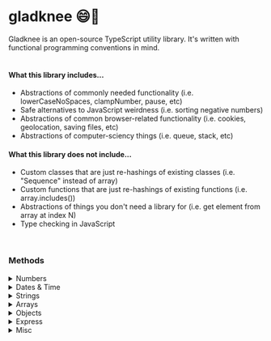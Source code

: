 # gladknee 😄🦵

Gladknee is an open-source TypeScript utility library. It's written with functional programming conventions in mind.<br><br>

#### What this library includes...

<ul>
<li>Abstractions of commonly needed functionality (i.e. lowerCaseNoSpaces, clampNumber, pause, etc)</li>
<li>Safe alternatives to JavaScript weirdness (i.e. sorting negative numbers)</li>
<li>Abstractions of common browser-related functionality (i.e. cookies, geolocation, saving files, etc)</li>
<li>Abstractions of computer-sciency things (i.e. queue, stack, etc)</li>
</ul>

#### What this library does not include...

<ul>
<li>Custom classes that are just re-hashings of existing classes (i.e. "Sequence" instead of array)</li>
<li>Custom functions that are just re-hashings of existing functions (i.e. array.includes())</li>
<li>Abstractions of things you don't need a library for (i.e. get element from array at index N)</li>
<li>Type checking in JavaScript</li>
</ul>
<br>

### Methods

<details>
<summary>Numbers</summary><br>
<details>
<summary>&nbsp;&nbsp;float</summary>
<br>
Returns a number limited to a specific number of decimal places. This is different from the native `toFixed()` method because it returns a number not a string.
<br><br>

```typescript
float(n: number, decimalPlaces?: number): number
```

Example:

```typescript
float(4.24398, 3)
// 4.244
```

</details>
<details>
<summary>&nbsp;&nbsp;clampNumber</summary>
<br>
Enforces a minimum and/or maximum limit on a number and returns the number or the enforced limit. You can pass `false` or 0 for a limit parameter to bypass that limit.
<br><br>

```typescript
clampNumber(n: number, min: number | false: max: number | false): number
```

Example:

```typescript
clamp(15, 3, 12) // 12

clamp(15, 16, 20) // 16
```

</details>
<details>
<summary>&nbsp;&nbsp;doubleDigit</summary>
<br>
Returns a provided single digit number with a leading zero as a string
<br><br>

```typescript
doubleDigit(n: number): string
```

Example:

```typescript
doubleDigit(9) // "09"
```

</details>
<details>
<summary>&nbsp;&nbsp;ordinal</summary>
<br>
Returns a string of the provided number with the ordinal suffix added
<br><br>

```typescript
ordinal(n: number): string
```

Example:

```typescript
ordinal(4)
// "4th"
```

</details>
<details>
<summary>&nbsp;&nbsp;getRange</summary>
<br>
Returns an array of numbers, starting from the provided start number and ending with provided end number. You can optionally pass in a step number to increment by a number other than 1. You can also increment negatively.
<br><br>

```typescript
getRange(start: number, end: number, step?: number) : number[]
```

Example:

```typescript
getRange(5, 10)
// [5, 6, 7, 8, 9, 10]

getRange(0, 10, 2)
// [0, 2, 4, 6, 8, 10]

getRange(10, 0, -2)
// [10, 8, 6, 4, 2, 0]
```

</details>
<br>
</details>
<details>
<summary>Dates & Time</summary><br>
<details>
<summary>&nbsp;&nbsp;getAmountOfTimeFromSeconds</summary>
<br>
Returns an object with calculated years, months, weeks, days, hours, minutes and seconds from seconds provided
<br><br>

```typescript
getAmountOfTimeFromSeconds(seconds: number): TimeObject
```

```typescript
interface TimeObject {
  years: number
  months: number
  weeks: number
  days: number
  hours: number
  minutes: number
  seconds: number
  inYears?: () => number
  inMonths?: () => number
  inWeeks?: () => number
  inDays?: () => number
  inHours?: () => number
  inMinutes?: () => number
  inSeconds?: () => number
}
```

<br><br>
Example:

```typescript
getAmountOfTimeFromSeconds(2000000)
//
 {
    years: 0,
    months: 0,
    weeks: 3,
    days: 2,
    hours: 3,
    minutes: 33,
    seconds: 20
  }

  getAmountOfTimeFromSeconds(2000000).inDays()
// 23.14814814814815
```

</details>
<details>
<summary>&nbsp;&nbsp;timeUntil</summary>
<br>
Returns an object with the number of years, months, weeks, days, hours, minutes and seconds until the date provided
<br><br>

```typescript
timeUntil(date: Date): TimeOutput
```

</details>
<details>
<summary>&nbsp;&nbsp;timeSince</summary>
<br>
Returns an object with the number of years, months, weeks, days, hours, minutes and seconds since the date provided
<br><br>

```typescript
timeSince(date: Date): TimeOutput
```

</details>
<details>
<summary>&nbsp;&nbsp;getDayName</summary>
<br>
Returns the corresponding human readable day name of the integer provided (integer must be 0-6)
<br><br>

```typescript
getDayName(day: 0 | 1 | 2 | 3 | 4 | 5 | 6): string
```

Example:

```typescript
getDayName(3)
// "Wednesday"

getDayName(99)
// undefined
```

</details>
<details>
<summary>&nbsp;&nbsp;beginningOfToday</summary>
<br>
Returns a Date object with the date of today and time of 00:00:00
<br><br>

```typescript
beginningOfToday(): Date
```

</details>
<details>
<summary>&nbsp;&nbsp;endOfToday</summary>
<br>
Returns a Date object with the date of today and time of 23:59:59
<br><br>

```typescript
endOfToday(): Date
```

</details>
<br>
</details>
<details>
<summary>Strings</summary><br>
<details>
<summary>&nbsp;&nbsp;lowerCaseNoSpaces</summary>
<br>
Returns a string in lowercase form with spaces removed
<br><br>

```typescript
lowerCaseNoSpaces(str: string): string
```

Example:

```typescript
lowerCaseNoSpaces("Hello World")
// "helloworld"
```

<br>
</details>
<details>
<summary>&nbsp;&nbsp;truncate</summary>
<br>
Returns a string limited to a max length with ... or custom ending
<br><br>

```typescript
truncate(str: string, lengthLimit: number, ending: string ): string
```

Example:

```typescript
truncate("Hello World!", 4)
// "Hell..."

truncate("Hello World!", 4, "/")
// "Hell/"
```

</details>
<details>
<summary>&nbsp;&nbsp;getRandomString</summary>

### **getRandomString(length: number, includeLetters: boolean, includeNumbers: boolean ): string**

Returns a random string of specified length. Can include letters and/or numbers<br><br>
_Note: includeLetters and includeNumbers both default to true_
<br><br>
Example:

```typescript
getRandomString(10)
// "N3xO1pDs2f"

getRandomString(5, true, false)
// "GjOxa"

getRandomString(5, false, true)
// "39281"
```

</details>
<br>
</details>
<details>
<summary>Arrays</summary><br>
<details>
<summary>&nbsp;&nbsp;isEvery</summary>

### **isEvery<T>(arr: T[], func: (i: T, index?: number) => boolean): boolean**

Returns a boolean that reflects whether or not every item in an array meets a condition
<br><br>
Example:

```typescript
const isEven = (n: number) => n % 2 === 0

isEvery([2, 4, 6, 8], (n) => isEven(n))
// true

isEvery([2, 4, 7, 8], (n) => isEven(n))
// false
```

</details>
<details>
<summary>&nbsp;&nbsp;isAny</summary>

### **isAny<T>(arr: T[], func: (i: T, index?: number) => boolean): boolean**

Returns a boolean that reflects whether or not any item in an array meets a condition
<br><br>
Example:

```typescript
const isEven = (n: number) => n % 2 === 0

isAny([3, 5, 7, 9], (n) => isEven(n))
// false

isAny([2, 5, 7, 9], (n) => isEven(n))
// true
```

</details>
<details>
<summary>&nbsp;&nbsp;shuffle</summary>

### **shuffle(arr: T[]): T[]**

Returns the provided array with the items randomly ordered.
<br><br>
Example:

```typescript
shuffle([1, 2, 3, 4, 5])
// [3, 5, 1, 4, 2]
```

</details>
<details>
<summary>&nbsp;&nbsp;flatten</summary>

### **flatten(arr: any[], levels?: number): any[]**

Returns a single dimensional array by default. If you pass a number for levels, the function will only reduce that many dimensions of arrays.
<br><br>
Example:

```typescript
flatten([1, 2, [3, 4], 5])
// [1, 2, 3, 4, 5]

flatten([1, 2, [[3, 4], 5]])
// [1, 2, 3, 4, 5]

flatten([1, 2, [[3, 4], 5]], 1)
// [1, 2, [3, 4], 5]
```

</details>
<details>
<summary>&nbsp;&nbsp;chunkArray</summary>

### **chunkArray(arr: any[], n: number): any[][]**

Divides the provided array into smaller arrays of a provided size. Returns an array of these smaller arrays.
<br><br>
Example:

```typescript
chunkArray([1, 2, 3, 4, 5, 6, 7, 8, 9, 10], 2)
// [[1, 2], [3, 4], [5, 6], [7, 8], [9, 10]]
```

</details>
<details>
<summary>&nbsp;&nbsp;clampArray</summary>

### **clampArray<T>(arr: T[], min: number | false, max: number | false, fill?: T): any[]**

Returns the provided array with a minimum and/or maximum length limit enforced. If the minimum length is larger than the length of the array, the fill will be added to the array as many times as necessary to reach the minimum limit. If a fill is provided, it must match the type of the array provided. If no fill is provided, `undefined` will be added. For min and max limits, you can pass `false` or 0 for a limit parameter to bypass that limit.
<br><br>
Example:

```typescript
clampArray([1, 2, 3, 4, 5], 0, 3)
// [1, 2, 3]

clampArray([1, 2, 3], 5, false, "x")
// [1, 2, 3, "x", "x"]
```

</details>
<details>
<summary>&nbsp;&nbsp;getUnique</summary>

### **getUniqueItems<T>(arrs: T[][]): T[]**

Returns an array of items that only appear once across all items of the provided arrays.
<br><br>
Example:

```typescript
getUnique([1, 2, 3], [3, 4, 5])
// [1, 2, 4, 5]
```

</details>
<details>
<summary>&nbsp;&nbsp;getCommon</summary>

### **getCommonItems<T>(arrs: T[][]): T[]**

Returns an array of items that appear at least twice across all items of the provided arrays.
<br><br>
Example:

```typescript
getCommon([1, 2, 3, 4], [3, 4, 5])
// [3, 4]
```

</details>
<details>
<summary>&nbsp;&nbsp;areArraysEqual</summary>

### **areArraysEqual<T>(arrray1: T[], array2: T[], orderMatters: boolean): boolean**

Returns a boolean of whether or not the two arrays have the same items. orderMatters is true by default.
<br><br>
Example:

```typescript
areArraysEqual([1, 2, 3], [1, 2, 3])
// true

areArraysEqual([3, 2, 1], [1, 2, 3])
// false

areArraysEqual([3, 2, 1], [1, 2, 3], false)
// true
```

</details>
<details>
<summary>&nbsp;&nbsp;getNthFromEnd</summary>

### **nthFromEnd<T>(arr: T[], n: number): T**

Returns the item in the array N spots from the last item.
<br><br>
Example:

```typescript
nthFromEnd([1, 2, 3, 4], 1)
// 3
```

</details>
<details>
<summary>&nbsp;&nbsp;bubbleSort</summary>

### **bubbleSort(arr: T[]): T[]**

Returns the provided array sorted (ascending) via bubble sort.

</details>
<details>
<summary>&nbsp;&nbsp;selectionSort</summary>

### **selectionSort(arr: T[]): T[]**

Returns the provided array sorted (ascending) via selection sort.

</details>
<details>
<summary>&nbsp;&nbsp;insertSort</summary>

### **insertSort(arr: T[]): T[]**

Returns the provided array sorted (ascending) via insert sort.

</details>
<details>
<summary>&nbsp;&nbsp;removeDuplicates</summary>

### **removeDuplicates(arr: T[]): T[]**

Returns the provided array with duplicates removed.
<br><br>
Example:

```typescript
removeDuplicates([1, 2, 1, 1, 2, 5])
// [1, 2, 5]
```

</details>
<details>
<summary>&nbsp;&nbsp;sum</summary>

### **sum(arr: number[]): number**

Returns the sum of an array of numbers.
<br><br>
Example:

```typescript
sum([1, 2, 3, 4, 5])
// 15
```

</details>
<details>
<summary>&nbsp;&nbsp;getRollingSum</summary>

### **getRollingSum(arr: number[]): number[]**

Returns an array of the rolling sum of an array.
<br><br>
Example:

```typescript
getRollingSum([1, 3, 5])
// [1, 4, 9]
```

</details>
<br>
</details>
<details>
<summary>Objects</summary><br>
<details>
<summary>&nbsp;&nbsp;omitKeys</summary>

### **function omitKeys(obj: { [key: string]: any }, ...keys: string[]): object**

Returns the object with any provided keys removed
<br><br>
Example:

```typescript
const obj = { a: 1, b: 2, c: 3 }

omitKeys(obj, "b", "c")
// {a: 1}
```

</details>
<details>
<summary>&nbsp;&nbsp;pickKeys</summary>

### **function pickKeys<T extends object, U extends keyof T>(obj: T, ...keys: U[]): object**

Returns the object with only the provided keys included
<br><br>
Example:

```typescript
const obj = { a: 1, b: 2, c: 3 }

pickKeys(obj, "b", "c")
// {b: 2, c: 3}
```

</details>
<details>
<summary>&nbsp;&nbsp;combineObjects</summary>

### **function combineObjects(objs: object[]): object**

Returns a single object with all key value pairs from provided objects.
<br><br>
_NOTE: If two objects have the same key, the latter object in the array's value(s) will result_
<br><br>
Example:

```typescript
combineObjects([{ a: 1 }, { b: 2 }, { c: 3 }])
// {a: 1, b: 2, c: 3}
```

</details>
<details>
<summary>&nbsp;&nbsp;sumOfKeyValues</summary>

### **sumOfKeyValues<T extends object, U extends keyof T>(arr: (T & { [K in U]: number })[],key: U): number**

Returns the sum of the values of a specific shared key in an array of objects.
<br><br>
Example:

```typescript
const arr = [{ a: 1 }, { a: 2 }, { a: 3 }]

sumOfKeyValues(arr, "a")
// 6
```

</details>
<details>
<summary>&nbsp;&nbsp;sortObjectsByKeyValue</summary>

### **sortObjectsByKeyValue<T extends object, U extends keyof T>(arr: T[], key: U)**

Sorts an array of objects by a specific shared key's value.
<br><br>
Example:

```typescript
const arr = [{ a: 3 }, { a: 1 }, { a: 5 }]

sortObjectsByKeyValue(arr, "a")
// [{a: 1}, { a: 3 }, {a: 5}]
```

</details>
<details>
<summary>&nbsp;&nbsp;sortObjectsByKeyValues</summary>

### **sortObjectsByKeyValue<T extends object, U extends keyof T>(arr: T[], ...keys: U[])**

Returns an array of objects with nested sorting based on the keys provided.
<br><br>
Example:

```typescript
const arr = [
        { a: 1, b: 2, c: 2 },
        { a: 1, b: 2, c: 1 },
        { a: 1, b: 1, c: 1 },
        { a: 1, b: 3, c: 2 },
        { a: 2, b: 2, c: 1 },
        { a: 2, b: 1, c: 3 },
        { a: 3, b: 4, c: 1 },
      ]

sortObjectsByKeyValues(arr, "a", "b", "c")
// [
    { a: 1, b: 1, c: 1 },
    { a: 1, b: 2, c: 1 },
    { a: 1, b: 2, c: 2 },
    { a: 1, b: 3, c: 2 },
    { a: 2, b: 1, c: 3 },
    { a: 2, b: 2, c: 1 },
    { a: 3, b: 4, c: 1 },
   ]
```

</details>
<details>
<summary>&nbsp;&nbsp;getKeyValueCounts</summary>

### **getKeyValueCounts<T extends object, U extends keyof T>(arr: T[], key: U, isCaseSensitive?: boolean)**

Returns an object with counts of specifics value of a specific shared key in an array of objects.
<br><br>
Example:

```typescript
const arr = [{ suit: "Clubs" }, { suit: "Hearts" }, { suit: "Clubs" }]

getKeyValueCounts(arr, "suit")
// { "Clubs": 2, "Hearts": 1}
```

</details>
<details>
<summary>&nbsp;&nbsp;groupObjectsByKeyValue</summary>

### **groupObjectsByKeyValue<T extends object, U extends keyof T>(arr: T[], key: U)**

Returns an object with arrays of objects that share a specific value of a specific shared key in an array of objects.
<br><br>
Example:

```typescript
const arr = [{ suit: "Clubs", value: 2 }, {suit: "Hearts", value: 5}, {suit: "Clubs", value: 10}]

groupObjectsByKeyValue(arr, "suit")
// {
    "Clubs": [{ suit: "Clubs" value: 2}, { suit: "Clubs", value: 10 }],
    "Hearts": [{ suit: "Hearts", value: 5 }]}
```

</details>
<details>
<summary>&nbsp;&nbsp;convertObjectToQueryParams</summary>

### **convertObjectToQueryParams(obj: object): string**

Returns a string of an object's key and value pairs as a query parameter string. Supports single-level nesting.
<br><br>
Example:

```typescript
convertObjectToQueryParams({ age: 30, city: "Atlanta" })
// "age=38&city=Atlanta"
```

</details>
<br>
</details>
<details>
<summary>Express</summary><br>
<details>
<summary>&nbsp;&nbsp;createExpressRoutes</summary>

### **creatExpressRoutes(handlers: Handlers): Route**

Returns an Express Router object with GET, POST, PUTS and DELETE routes defined.
<br><br>

```typescript
type Handler = (req: Request, res: Response) => void

type Handlers = {
  index?: Handler
  show?: Handler
  create?: Handler
  update?: Handler
  deleteFn?: Handler
  extendRouter?: (router: Router) => void
}
```

</details>
</details>
<details>
<summary>Misc</summary><br>
<details>
<summary>&nbsp;&nbsp;addTimeoutToPromise</summary>

### **addTimeoutToPromise(asyncFunction: () => Promise<unknown>, timeout: number): Promise<unkown>**

Returns a promise that rejects if the original promise takes longer to resolve than a given amount of time. (ms)
<br><br>
Note: The promise rejects with the string "TIMED_OUT"
<br>

</details>
<details>
<summary>&nbsp;&nbsp;pauseAsync</summary>

### **pauseAsync(milliseconds: number): Promise<void>**

Returns a promise that resolves after a given amount of time (ms)
<br>

</details>
<details>
<summary>&nbsp;&nbsp;pauseSync</summary>

### **pauseSync(milliseconds: number)**

Delays future code from executing until the provided milliseconds have passed.
<br>

</details>
<details>
<summary>&nbsp;&nbsp;pipe</summary>

### pipe<T>(...funcs: [firstFunc: GenericFunction<T>,secondFunc: GenericFunction<T>,...otherFuncs: GenericFunction<T>[]]): Function

Returns a function that calls multiple given functions in a specific order.
<br><br>
Example:

```typescript
const double = (n: number) => n * 2
const triple = (n: number) => n * 3
const doubleThenTriple = pipe(double, triple)

doubleThenTriple(6)
// 36
```

</details>
<details>
<summary>&nbsp;&nbsp;debounce</summary>

### **debounce(func: Function, ms: number, immediate: boolean): Function**

Returns a debounced version of the function passed. Acccepts custom delay and immediate boolean for leading/trailing.
<br>

</details>
<details>
<summary>&nbsp;&nbsp;saveTextToFileInBrowser</summary>

### **saveTextToFileInBrowser(content: string, filename: string)**

Prompts a user in their browser to save provided text to a file on their machine.
<br>

</details>
<details>
<summary>&nbsp;&nbsp;getBrowserGeolocation</summary>

### **getBrowserGeolocation(timeoutInSeconds?: number): GeoCoords**

Returns the user's latitude and longitude or an error.
<br><br>
**Note: Timeout defaults to 10 seconds**
<br><br>

```typescript
type GeoCoords = {
  latitude: number | null
  longitude: number | null
}
```

</details>
<details>
<summary>&nbsp;&nbsp;getBrowserLocationQueryParams</summary>

### **getBrowserLocationQueryParams(): object**

Returns the window location's search params. Supports single-level nesting.
<br><br>

```typescript
// Browser location: website.com?search=john&page=1

getBrowserLocationQueryParams()
/* {
    search: "john",
    page: "1"
   }
*/
```

</details>
<details>
<summary>&nbsp;&nbsp;setCookie</summary>

### **setCookie(cookieName: string, cookieValue: string, expirationInDays: number)**

Sets the vaue of a specific cookie.
<br>

</details>
<details>
<summary>&nbsp;&nbsp;getCookie</summary>

### **getCookie(cookieName: string)**

Returns the value of a specific cookie.
<br>

</details>
<details>
<summary>&nbsp;&nbsp;createQueue</summary>

### **createQueue(functionToExecute: Function): QueueObject**

Returns a **QueueObject** which includes a queue, enqueue function, and two execute methods.
<br>
<br>
`executeOne()` will call the function on the first item in the queue and then remove that item from the queue.
<br><br>
`executeAll()` will call the function every item in the queue and remove each item after execution.
<br><br>
`breakOut()` halts the `executeAll()` function.
<br><br>
Example:

```typescript
type QueueObject = {
  queue: unknown[]
  enqueue: Function
  executeOne: Function
  executeAll: Function
  breakOut: Function
}
```

```typescript
const log = (n: any) => {
  console.log(n)
}
const { queue, enqueue, executeOne, executeAll, breakOut } = createQueue(log)

enqueue(1)
enqueue(2)
enqueue(3)
enqueue(4)

executeOne()
// 1

executeAll()
// 2
// 3
// 4
```

</details>
<details>
<summary>&nbsp;&nbsp;createQueueAsync</summary>

### **createQueueAsync(functionToExecute: Function): AsyncQueueObject**

Returns a **AsyncQueueObject** which includes a queue, enqueue function, and two execute methods.
<br>
<br>
`executeOne()` will call the async function on the first item in the queue and then remove that item from the queue.
<br><br>
`executeAll(ignoreErrors?: boolean)` will call the async function on every item in the queue and remove each item after execution. The previous function's returned promise must resolve before the next iteration is invoked. If you wish to continue iterating even if a promise rejects, pass a true boolean into the function.
<br><br>
`breakOut()` halts the `executeAll()` function.
<br><br>
Example:

```typescript
type QueueObject = {
  queue: unknown[]
  enqueue: Function
  executeOne: Function
  executeAll: (ignoreErrors = false) => unknown
  breakOut: Function
}
```

```typescript
const log = async (n: any) => {
  return new Promise((resolve) => {
    setTimeout(() => {
      console.log(n)
      resolve(n)
    },2000)
  })

const { queue, enqueue, executeOne, executeAll, breakOut } = createQueueAsync(log)

enqueue(1)
enqueue(2)
enqueue(3)
enqueue(4)

await executeOne()
// 1

await executeAll()
// 2
// 3
// 4
```

</details>
</details>
